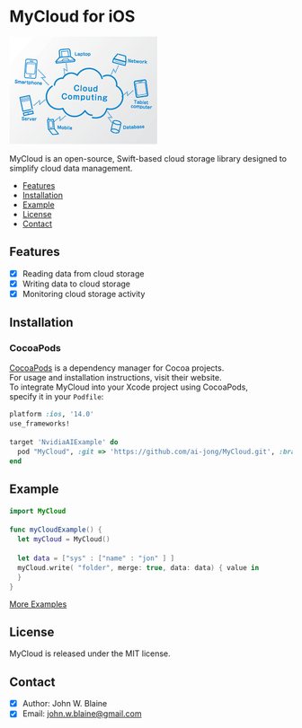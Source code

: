 # MyCloud for iOS

![MyCloud: Elegant Networking in Swift](cloud.png)

MyCloud is an open-source, Swift-based cloud storage library designed to simplify cloud data management.

- [Features](#features)
- [Installation](#installation)
- [Example](#example)
- [License](#license)
- [Contact](#contact)

## Features
- [x] Reading data from cloud storage
- [x] Writing data to cloud storage
- [x] Monitoring cloud storage activity

## Installation
### CocoaPods

[CocoaPods](https://cocoapods.org) is a dependency manager for Cocoa projects.<br> 
For usage and installation instructions, visit their website.<br> 
To integrate MyCloud into your Xcode project using CocoaPods, <br> specify it in your `Podfile`:

```ruby
platform :ios, '14.0'
use_frameworks!

target 'NvidiaAIExample' do
  pod "MyCloud", :git => 'https://github.com/ai-jong/MyCloud.git', :branch => 'main'
end

```

## Example

```swift
import MyCloud

func myCloudExample() {
  let myCloud = MyCloud()
        
  let data = ["sys" : ["name" : "jon" ] ]
  myCloud.write( "folder", merge: true, data: data) { value in     
  }        
}
```
[More Examples](https://github.com/ai-jong/MyCloud/blob/master/EXAMPLE.md)

## License
MyCloud is released under the MIT license.

## Contact
- [x] Author: John W. Blaine
- [x] Email: john.w.blaine@gmail.com
